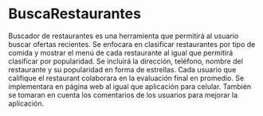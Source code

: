 # BuscaRestaurantes
Buscador de restaurantes es una herramienta que permitirá al usuario buscar ofertas recientes. Se enfocara en clasificar restaurantes por tipo de comida y mostrar el menú de cada restaurante al igual que permitirá clasificar por popularidad. Se incluirá la dirección, teléfono, nombre del restaurante y su popularidad en forma de estrellas. Cada usuario que califique el restaurant colaborara en la evaluación final en promedio. Se implementara en página web al igual que aplicación para celular. También se tomaran en cuenta los comentarios de los usuarios para mejorar la aplicación. 
